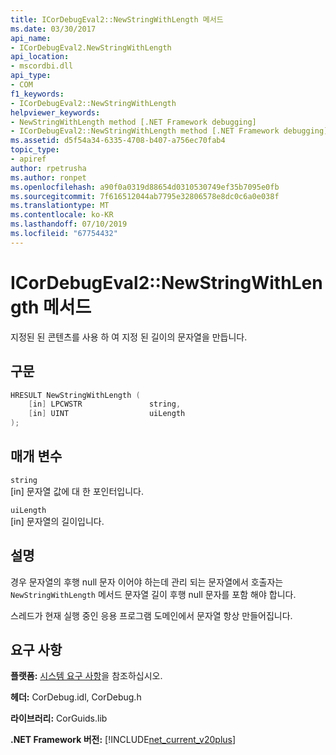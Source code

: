 ```yaml
---
title: ICorDebugEval2::NewStringWithLength 메서드
ms.date: 03/30/2017
api_name:
- ICorDebugEval2.NewStringWithLength
api_location:
- mscordbi.dll
api_type:
- COM
f1_keywords:
- ICorDebugEval2::NewStringWithLength
helpviewer_keywords:
- NewStringWithLength method [.NET Framework debugging]
- ICorDebugEval2::NewStringWithLength method [.NET Framework debugging]
ms.assetid: d5f54a34-6335-4708-b407-a756ec70fab4
topic_type:
- apiref
author: rpetrusha
ms.author: ronpet
ms.openlocfilehash: a90f0a0319d88654d0310530749ef35b7095e0fb
ms.sourcegitcommit: 7f616512044ab7795e32806578e8dc0c6a0e038f
ms.translationtype: MT
ms.contentlocale: ko-KR
ms.lasthandoff: 07/10/2019
ms.locfileid: "67754432"
---
```

# <a name="icordebugeval2newstringwithlength-method"></a>ICorDebugEval2::NewStringWithLength 메서드
지정된 된 콘텐츠를 사용 하 여 지정 된 길이의 문자열을 만듭니다.  
  
## <a name="syntax"></a>구문  
  
```cpp  
HRESULT NewStringWithLength (  
    [in] LPCWSTR               string,  
    [in] UINT                  uiLength  
);  
```  
  
## <a name="parameters"></a>매개 변수  
 `string`  
 [in] 문자열 값에 대 한 포인터입니다.  
  
 `uiLength`  
 [in] 문자열의 길이입니다.  
  
## <a name="remarks"></a>설명  
 경우 문자열의 후행 null 문자 이어야 하는데 관리 되는 문자열에서 호출자는 `NewStringWithLength` 메서드 문자열 길이 후행 null 문자를 포함 해야 합니다.  
  
 스레드가 현재 실행 중인 응용 프로그램 도메인에서 문자열 항상 만들어집니다.  
  
## <a name="requirements"></a>요구 사항  
 **플랫폼:** [시스템 요구 사항](../../../../docs/framework/get-started/system-requirements.md)을 참조하십시오.  
  
 **헤더:** CorDebug.idl, CorDebug.h  
  
 **라이브러리:** CorGuids.lib  
  
 **.NET Framework 버전:** [!INCLUDE[net_current_v20plus](../../../../includes/net-current-v20plus-md.md)]
